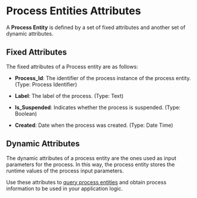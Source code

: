 # Process Entities Attributes

A **Process Entity** is defined by a set of fixed attributes and another set of dynamic attributes.

## Fixed Attributes

The fixed attributes of a Process entity are as follows:

* **Process_Id**: The identifier of the process instance of the process entity. (Type: Process Identifier)

* **Label**: The label of the process. (Type: Text)

* **Is_Suspended**: Indicates whether the process is suspended. (Type: Boolean)

* **Created**: Date when the process was created. (Type: Date Time)

## Dynamic Attributes

The dynamic attributes of a process entity are the ones used as input parameters for the process. In this way, the process entity stores the runtime values of the process input parameters.

Use these attributes to [query process entities](intro.md#using-a-process-entity) and obtain process information to be used in your application logic.
